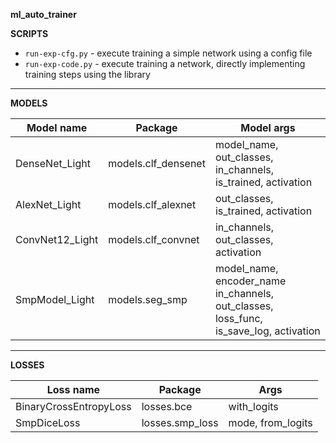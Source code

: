 **ml_auto_trainer**

**SCRIPTS**
- `run-exp-cfg.py` - execute training a simple network using a config file
- `run-exp-code.py` - execute training a network, directly implementing training steps using the library

---------------------------------------------------------
**MODELS**

| Model name      | Package             | Model args                                                                            |
|-----------------|---------------------|---------------------------------------------------------------------------------------|
| DenseNet_Light  | models.clf_densenet | model_name, out_classes, in_channels, is_trained, activation                          |
| AlexNet_Light   | models.clf_alexnet  | out_classes, is_trained, activation                                                   |
| ConvNet12_Light | models.clf_convnet  | in_channels, out_classes, activation                                                  |
| SmpModel_Light  | models.seg_smp      | model_name, encoder_name in_channels, out_classes, loss_func, is_save_log, activation |


---------------------------------------------------------
**LOSSES**

| Loss name              | Package         | Args              |
|------------------------|-----------------|-------------------|
| BinaryCrossEntropyLoss | losses.bce      | with_logits       |
| SmpDiceLoss            | losses.smp_loss | mode, from_logits |
